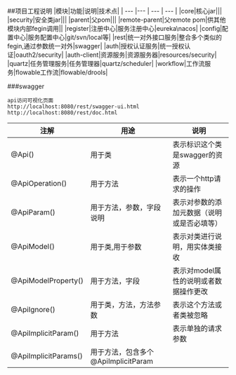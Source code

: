 ##项目工程说明
|模块|功能|说明|技术点|
| --- |--- | --- | --- |
|core|核心jar|||
|security|安全类jar|||
|parent|父pom|||
|remote-parent|父remote pom|供其他模块内部fegin调用||
|register|注册中心|服务注册中心|eureka\nacos|
|config|配置中心|服务配置中心|git/svn/local等|
|rest|统一对外接口服务|整合多个类似的fegin,通过参数统一对外|swagger|
|auth|授权认证服务|统一授权认证|oauth2/security|
|auth-client|资源服务|资源服务器|resources/security|
|quartz|任务管理服务|任务管理器|quartz/scheduler|
|workflow|工作流服务|flowable工作流|flowable/drools|


###swagger
```$xslt
api访问可视化页面
http://localhost:8080/rest/swagger-ui.html
http://localhost:8080/rest/doc.html
```
|注解|用途|说明|
| --- |--- | --- |
|@Api()|用于类|表示标识这个类是swagger的资源|
|@ApiOperation()|用于方法|表示一个http请求的操作|
|@ApiParam()|用于方法，参数，字段说明|表示对参数的添加元数据（说明或是否必填等）|
|@ApiModel()|用于类,用于参数|表示对类进行说明，用实体类接收|
|@ApiModelProperty()|用于方法，字段|表示对model属性的说明或者数据操作更改|
|@ApiIgnore()|用于类，方法，方法参数|表示这个方法或者类被忽略|
|@ApiImplicitParam()|用于方法|表示单独的请求参数|
|@ApiImplicitParams()|用于方法，包含多个@ApiImplicitParam||